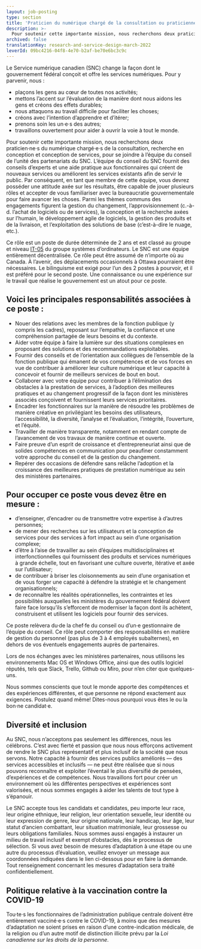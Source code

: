 ```yaml
---
layout: job-posting
type: section
title: 'Praticien du numérique chargé de la consultation ou praticienne du numérique chargée de la consultation - Recherche en conception et conception de services '
description: >-
  Pour soutenir cette importante mission, nous recherchons deux praticien·ne·s du numérique chargé·e·s de la consultation, recherche en conception et conception de services, pour se joindre à l’équipe du conseil de l’unité des partenariats du SNC. L’équipe du conseil du SNC fournit des conseils d’experts et une aide pratique aux fonctionnaires qui créent de nouveaux services ou améliorent les services existants afin de servir le public. Par conséquent, en tant que membre de cette équipe, vous devrez posséder une attitude axée sur les résultats, être capable de jouer plusieurs rôles et accepter de vous familiariser avec la bureaucratie gouvernementale pour faire avancer les choses.
archived: false
translationKey: research-and-service-design-march-2022
leverId: 09bc4216-04f8-4e70-b2af-be70e6bc3c9c
---
```


Le Service numérique canadien (SNC) change la façon dont le gouvernement fédéral conçoit et offre les services numériques. Pour y parvenir, nous :

- plaçons les gens au cœur de toutes nos activités;
- mettons l’accent sur l’évaluation de la manière dont nous aidons les gens et créons des effets durables;
- nous attaquons au travail difficile pour faciliter les choses;
- créons avec l’intention d’apprendre et d’itérer;
- prenons soin les un·e·s des autres;
- travaillons ouvertement pour aider à ouvrir la voie à tout le monde. 

Pour soutenir cette importante mission, nous recherchons deux praticien·ne·s du numérique chargé·e·s de la consultation, recherche en conception et conception de services, pour se joindre à l’équipe du conseil de l’unité des partenariats du SNC. L’équipe du conseil du SNC fournit des conseils d’experts et une aide pratique aux fonctionnaires qui créent de nouveaux services ou améliorent les services existants afin de servir le public. Par conséquent, en tant que membre de cette équipe, vous devrez posséder une attitude axée sur les résultats, être capable de jouer plusieurs rôles et accepter de vous familiariser avec la bureaucratie gouvernementale pour faire avancer les choses. Parmi les thèmes communs des engagements figurent la gestion du changement, l’approvisionnement (c.-à-d. l’achat de logiciels ou de services), la conception et la recherche axées sur l’humain, le développement agile de logiciels, la gestion des produits et de la livraison, et l’exploitation des solutions de base (c’est-à-dire le nuage, etc.).

Ce rôle est un poste de durée déterminée de 2 ans et est classé au groupe et niveau [IT-05](https://www.google.com/url?q=https://www.tbs-sct.gc.ca/agreements-conventions/view-visualiser-fra.aspx?id%3D1&sa=D&source=docs&ust=1647887766527240&usg=AOvVaw2HSA4Aop4cd4DlU7PIfZGI) du groupe systèmes d’ordinateurs. Le SNC est une équipe entièrement décentralisée. Ce rôle peut être assumé de n’importe où au Canada. À l’avenir, des déplacements occasionnels à Ottawa pourraient être nécessaires. Le bilinguisme est exigé pour l’un des 2 postes à pourvoir, et il est préféré pour le second poste. Une connaissance ou une expérience sur le travail que réalise le gouvernement est un atout pour ce poste.

## Voici les principales responsabilités associées à ce poste : 

- Nouer des relations avec les membres de la fonction publique (y compris les cadres), reposant sur l’empathie, la confiance et une compréhension partagée de leurs besoins et du contexte.
- Aider votre équipe à faire la lumière sur des situations complexes en proposant des solutions et des recommandations exploitables.
- Fournir des conseils et de l’orientation aux collègues de l’ensemble de la fonction publique qui émanent de vos compétences et de vos forces en vue de contribuer à améliorer leur culture numérique et leur capacité à concevoir et fournir de meilleurs services de bout en bout. 
- Collaborer avec votre équipe pour contribuer à l’élimination des obstacles à la prestation de services, à l’adoption des meilleures pratiques et au changement progressif de la façon dont les ministères associés conçoivent et fournissent leurs services prioritaires.
- Encadrer les fonctionnaires sur la manière de résoudre les problèmes de manière créative en privilégiant les besoins des utilisateurs, l’accessibilité, la diversité, l’analyse et l’évaluation, l’intégrité, l’ouverture, et l’équité.
- Travailler de manière transparente, notamment en rendant compte de l’avancement de vos travaux de manière continue et ouverte. 
- Faire preuve d’un esprit de croissance et d’entrepreneuriat ainsi que de solides compétences en communication pour peaufiner constamment votre approche du conseil et de la gestion du changement. 
- Repérer des occasions de défendre sans relâche l’adoption et la croissance des meilleures pratiques de prestation numérique au sein des ministères partenaires.

## Pour occuper ce poste vous devez être en mesure : 

- d’enseigner, d’encadrer ou de transmettre votre expertise à d’autres personnes;
- de mener des recherches sur les utilisateurs et la conception de services pour des services à fort impact au sein d’une organisation complexe; 
- d’être à l’aise de travailler au sein d’équipes multidisciplinaires et interfonctionnelles qui fournissent des produits et services numériques à grande échelle, tout en favorisant une culture ouverte, itérative et axée sur l’utilisateur; 
- de contribuer à briser les cloisonnements au sein d’une organisation et de vous forger une capacité à défendre la stratégie et le changement organisationnels;
- de reconnaître les réalités opérationnelles, les contraintes et les possibilités auxquelles les ministères du gouvernement fédéral doivent faire face lorsqu’ils s’efforcent de moderniser la façon dont ils achètent, construisent et utilisent les logiciels pour fournir des services. 

Ce poste relèvera du·de la chef·fe du conseil ou d’un·e gestionnaire de l’équipe du conseil. Ce rôle peut comporter des responsabilités en matière de gestion du personnel (pas plus de 3 à 4 employés subalternes), en dehors de vos éventuels engagements auprès de partenaires.  

Lors de nos échanges avec les ministères partenaires, nous utilisons les environnements Mac OS et Windows Office, ainsi que des outils logiciel réputés, tels que Slack, Trello, Github ou Miro, pour n’en citer que quelques-uns.

Nous sommes conscients que tout le monde apporte des compétences et des expériences différentes, et que personne ne répond exactement aux exigences. Postulez quand même! Dites-nous pourquoi vous êtes le ou la bon·ne candidat·e.

## Diversité et inclusion

Au SNC, nous n’acceptons pas seulement les différences, nous les célébrons. C’est avec fierté et passion que nous nous efforçons activement de rendre le SNC plus représentatif et plus inclusif de la société que nous servons. Notre capacité à fournir des services publics améliorés — des services accessibles et inclusifs — ne peut être réalisée que si nous pouvons reconnaître et exploiter l’éventail le plus diversifié de pensées, d’expériences et de compétences. Nous travaillons fort pour créer un environnement où les différentes perspectives et expériences sont valorisées, et nous sommes engagés à aider les talents de tout type à s’épanouir.

Le SNC accepte tous les candidats et candidates, peu importe leur race, leur origine ethnique, leur religion, leur orientation sexuelle, leur identité ou leur expression de genre, leur origine nationale, leur handicap, leur âge, leur statut d’ancien combattant, leur situation matrimoniale, leur grossesse ou leurs obligations familiales. Nous sommes aussi engagés à instaurer un milieu de travail inclusif et exempt d’obstacles, dès le processus de sélection. Si vous avez besoin de mesures d’adaptation à une étape ou une autre du processus d’évaluation, veuillez envoyer un message aux coordonnées indiquées dans le lien ci-dessous pour en faire la demande. Tout renseignement concernant les mesures d’adaptation sera traité confidentiellement.

## Politique relative à la vaccination contre la COVID-19

Tou·te·s les fonctionnaires de l’administration publique centrale doivent être entièrement vacciné·e·s contre le COVID-19, à moins que des mesures d’adaptation ne soient prises en raison d’une contre-indication médicale, de la religion ou d’un autre motif de distinction illicite prévu par la *Loi canadienne sur les droits de la personne*. 



